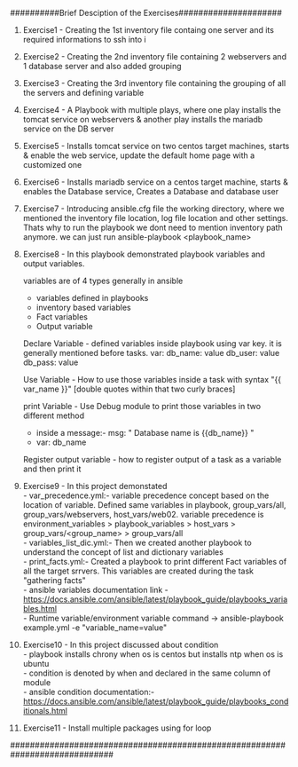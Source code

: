 ##########Brief Desciption of the Exercises#####################

1. Exercise1 - Creating the 1st inventory file containg one server and its required informations to ssh into i 
2. Exercise2 - Creating the 2nd inventory file containing 2 webservers and 1 database server and also added grouping
3. Exercise3 - Creating the 3rd inventory file containing the grouping of all the servers and defining variable
4. Exercise4 - A Playbook with multiple plays, where one play installs the tomcat service on webservers & another play installs the mariadb service on the DB server
5. Exercise5 - Installs tomcat service on two centos target machines, starts & enable the web service, update the default home page with a customized one
6. Exercise6 - Installs mariadb service on a centos target machine, starts & enables the Database service, Creates a Database and database user
7. Exercise7 - Introducing ansible.cfg file the working directory, where we mentioned the inventory file location, log file location and other settings. Thats why to run the playbook we dont need to mention inventory path anymore. we can just run ansible-playbook <playbook_name>
8. Exercise8 - In this playbook demonstrated playbook variables and output variables.
 
    variables are of 4 types generally in ansible
     - variables defined in playbooks
     - inventory based variables
     - Fact variables
     - Output variable 

    Declare Variable - defined variables inside playbook using var key. it is generally mentioned before tasks.
      var:
       db_name: value
       db_user: value
       db_pass: value  
   
    Use Variable - How to use those variables inside a task with syntax "{{ var_name }}" [double quotes within that two curly braces]

    print Variable - Use Debug module to print those variables in two different method 
      - inside a message:- msg: " Database name is {{db_name}} "
      - var: db_name
 
    Register output variable - how to register output of a task as a variable and then print it

9. Exercise9 - In this project demonstated  
       - var_precedence.yml:- variable precedence concept based on the location of variable. Defined same variables in playbook, group_vars/all, group_vars/webservers, host_vars/web02. variable precedence is environment_variables > playbook_variables > host_vars > group_vars/<group_name> > group_vars/all  
       - variables_list_dic.yml:- Then we created another playbook to understand the concept of list and dictionary variables  
       - print_facts.yml:- Created a playbook to print different Fact variables of all the target srrvers. This variables are created during the task "gathering facts"  
       - ansible variables documentation link - https://docs.ansible.com/ansible/latest/playbook_guide/playbooks_variables.html  
       - Runtime variable/environment variable command -> ansible-playbook example.yml -e "variable_name=value"  
            
10. Exercise10 - In this project discussed about condition   
           - playbook installs chrony when os is centos but installs ntp when os is ubuntu  
           - condition is denoted by when and declared in the same column of module  
           - ansible condition documentation:- https://docs.ansible.com/ansible/latest/playbook_guide/playbooks_conditionals.html
     
11. Exercise11 - Install multiple packages using for loop
        
#############################################################################
